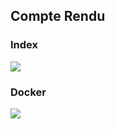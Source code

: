 <h2>Compte Rendu</h2>
<h3>Index</h3>
<img src="Captures/Docker-image.png">


<h3>Docker</h3>
<img src="Captures/Docker-image.png">

